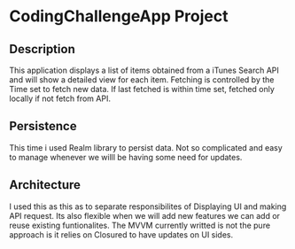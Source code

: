 
CodingChallengeApp Project
================

## Description
This application displays a list of items obtained from a iTunes Search API and will show a detailed view for each item. Fetching is controlled by the Time set to fetch new data. If last fetched is within time set, fetched only locally if not fetch from API.


## Persistence
This time i used Realm library to persist data. Not so complicated and easy to manage whenever we willl be having some need for updates.


## Architecture
I used this as this as to separate responsibilites of Displaying UI and making API request. Its also flexible when we will add new features we can add or reuse existing funtionalites. The MVVM currently writted is not the pure approach is it relies on Closured to have updates on UI sides. 

